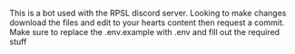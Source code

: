 This is a bot used with the RPSL discord server. 
Looking to make changes download the files and edit to your hearts content then request a commit.
Make sure to replace the .env.example with .env and fill out the required stuff
